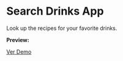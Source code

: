 # Search Drinks App

<p>Look up the recipes for your favorite drinks.</p>

<div><strong>Preview:</strong></div>

<a href='' target='_blank'>Ver Demo</a>

<img src='' />